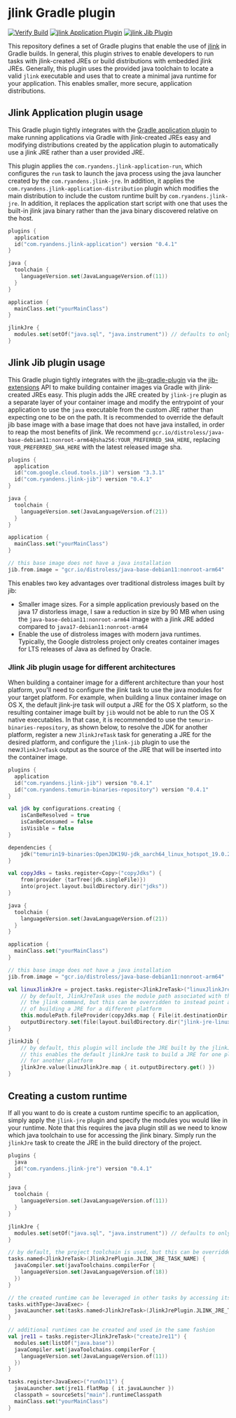 # jlink Gradle plugin

[![Verify Build](https://github.com/ryandens/jlink-gradle-plugin/actions/workflows/gradle.yml/badge.svg)](https://github.com/ryandens/jlink-gradle-plugin/actions/workflows/gradle.yml)
[![jlink Application Plugin](https://img.shields.io/maven-metadata/v/https/plugins.gradle.org/m2/com.ryandens/jlink-gradle/maven-metadata.xml.svg?label=Jlink%20Application%20Plugin)](https://plugins.gradle.org/plugin/com.ryandens.jlink-application)
[![jlink Jib Plugin](https://img.shields.io/maven-metadata/v/https/plugins.gradle.org/m2/com.ryandens/jlink-jib/maven-metadata.xml.svg?label=Jlink%20Jib%20Plugin)](https://plugins.gradle.org/plugin/com.ryandens.jlink-jib)


This repository defines a set of Gradle plugins that enable the use of 
[jlink](https://docs.oracle.com/javase/9/tools/jlink.htm) in Gradle builds. In general, this plugin strives to enable 
developers to run tasks with jlink-created JREs or build distributions with embedded jlink JREs. Generally, this plugin 
uses the provided java toolchain to locate a valid `jlink` executable and uses that to create a minimal java runtime for 
your application. This enables smaller, more secure, application distributions. 

## Jlink Application plugin usage

This Gradle plugin tightly integrates with the [Gradle application plugin](https://docs.gradle.org/current/userguide/application_plugin.html)
to make running applications via Gradle with jlink-created JREs easy and modifying distributions created by the application
plugin to automatically use a jlink JRE rather than a user provided JRE.

This plugin applies the `com.ryandens.jlink-application-run`, which configures the `run` task to launch the java process
using the java launcher created by the `com.ryandens.jlink-jre`. In addition, it applies the 
`com.ryandens.jlink-application-distribution` plugin which modifies the main distribution to include the custom runtime
built by `com.ryandens.jlink-jre`. In addition, it replaces the application start script with one that uses the built-in
jlink java binary rather than the java binary discovered relative on the host.

```kotlin
plugins {
  application
  id("com.ryandens.jlink-application") version "0.4.1"
}

java {
  toolchain {
    languageVersion.set(JavaLanguageVersion.of(11))
  }
}

application {
  mainClass.set("yourMainClass")
}

jlinkJre {
  modules.set(setOf("java.sql", "java.instrument")) // defaults to only java.base
}

```

## Jlink Jib plugin usage

This Gradle plugin tightly integrates with the [jib-gradle-plugin](https://github.com/GoogleContainerTools/jib/tree/master/jib-gradle-plugin)
via the [jib-extensions](https://github.com/GoogleContainerTools/jib-extensions) API to make building container images 
via Gradle with jlink-created JREs easy. This plugin adds the JRE created by `jlink-jre` plugin as a separate layer of 
your container image and modify the entrypoint of your application to use the `java` executable from the custom JRE 
rather than expecting one to be on the path. It is recommended to override the default jib base image with a base image
that does not have java installed, in order to reap the most benefits of jlink. We recommend 
`gcr.io/distroless/java-base-debian11:nonroot-arm64@sha256:YOUR_PREFERRED_SHA_HERE`, replacing `YOUR_PREFERRED_SHA_HERE`
with the latest released image sha.


```kotlin
plugins {
  application
  id("com.google.cloud.tools.jib") version "3.3.1"
  id("com.ryandens.jlink-jib") version "0.4.1"
}

java {
  toolchain {
    languageVersion.set(JavaLanguageVersion.of(21))
  }
}

application {
  mainClass.set("yourMainClass")
}

// this base image does not have a java installation
jib.from.image = "gcr.io/distroless/java-base-debian11:nonroot-arm64"

```

This enables two key advantages over traditional distroless images built by jib:
- Smaller image sizes. For a simple application previously based on the java 17 distorless image, I saw a reduction in size by 90 MB when using the `java-base-debian11:nonroot-arm64` image with a jlink JRE added compared to `java17-debian11:nonroot-arm64`
- Enable the use of distroless images with modern java runtimes. Typically, the Google distroless project only creates container images for LTS releases of Java as defined by Oracle. 


### Jlink Jib plugin usage for different architectures

When building a container image for a different architecture than your host platform, you'll need to configure the jlink
task to use the java modules for your target platform. For example, when building a linux container image on OS X,
the default jlink-jre task will output a JRE for the OS X platform, so the resulting container image built by `jib` 
would not be able to run the OS X native executables. In that case, it is recommended to use the
`temurin-binaries-repository`, as shown below, to resolve the JDK for another platform, register a new `JlinkJreTask` 
task for generating a JRE for the desired platform, and configure the `jlink-jib` plugin to use the new`JlinkJreTask` 
output as the source of the JRE that will be inserted into the container image.

```kotlin
plugins {
  application
  id("com.ryandens.jlink-jib") version "0.4.1"
  id("com.ryandens.temurin-binaries-repository") version "0.4.1"
}

val jdk by configurations.creating {
    isCanBeResolved = true
    isCanBeConsumed = false
    isVisible = false
}

dependencies {
    jdk("temurin19-binaries:OpenJDK19U-jdk_aarch64_linux_hotspot_19.0.2_7:jdk-19.0.2+7@tar.gz")
}

val copyJdks = tasks.register<Copy>("copyJdks") {
    from(provider {tarTree(jdk.singleFile)})
    into(project.layout.buildDirectory.dir("jdks"))
}

java {
  toolchain {
    languageVersion.set(JavaLanguageVersion.of(21))
  }
}

application {
  mainClass.set("yourMainClass")
}

// this base image does not have a java installation
jib.from.image = "gcr.io/distroless/java-base-debian11:nonroot-arm64"

val linuxJlinkJre = project.tasks.register<JlinkJreTask>("linuxJlinkJre") {
    // by default, JlinkJreTask uses the module path associated with the configured java toolchain that is executing
    // the jlink command, but this can be overridden to instead point at a different jmods directory for the purpose
    // of building a JRE for a different platform
    this.modulePath.fileProvider(copyJdks.map { File(it.destinationDir, "jdk-19.0.2+7/jmods/") })
    outputDirectory.set(file(layout.buildDirectory.dir("jlink-jre-linux")))
}

jlinkJib {
    // by default, this plugin will include the JRE built by the jlinkJre task. Optionally, any directory can be used.
    // this enables the default jlinkJre task to build a JRE for one platform and a custom JlinkJreTask to build a JRE
    // for another platform
    jlinkJre.value(linuxJlinkJre.map { it.outputDirectory.get() })
}
```

## Creating a custom runtime

If all you want to do is create a custom runtime specific to an application, simply apply the `jlink-jre` plugin and 
specify the modules you would like in your runtime. Note that this requires the java plugin still as we need to know 
which java toolchain to use for accessing the jlink binary. Simply run the `jlinkJre` task to create the JRE in the 
build directory of the project.

```kotlin
plugins {
  java
  id("com.ryandens.jlink-jre") version "0.4.1"
}

java {
  toolchain {
    languageVersion.set(JavaLanguageVersion.of(11))
  }
}

jlinkJre {
  modules.set(setOf("java.sql", "java.instrument")) // defaults to only java.base
}

// by default, the project toolchain is used, but this can be overridden at the task level
tasks.named<JlinkJreTask>(JlinkJrePlugin.JLINK_JRE_TASK_NAME) {
  javaCompiler.set(javaToolchains.compilerFor {
    languageVersion.set(JavaLanguageVersion.of(18))
  })
}

// the created runtime can be leveraged in other tasks by accessing its custom java launcher
tasks.withType<JavaExec> {
  javaLauncher.set(tasks.named<JlinkJreTask>(JlinkJrePlugin.JLINK_JRE_TASK_NAME).flatMap { it.javaLauncher })
}

// additional runtimes can be created and used in the same fashion
val jre11 = tasks.register<JlinkJreTask>("createJre11") {
  modules.set(listOf("java.base"))
  javaCompiler.set(javaToolchains.compilerFor {
    languageVersion.set(JavaLanguageVersion.of(11))
  })
}

tasks.register<JavaExec>("runOn11") {
  javaLauncher.set(jre11.flatMap { it.javaLauncher })
  classpath = sourceSets["main"].runtimeClasspath
  mainClass.set("yourMainClass")
}

```
